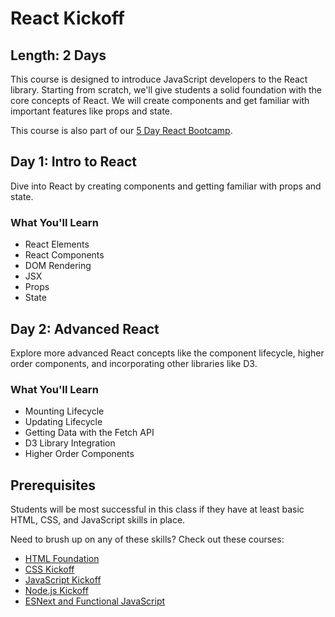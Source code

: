 React Kickoff
=======

## Length: 2 Days

This course is designed to introduce JavaScript developers to the React library. Starting from scratch, we'll give students a solid foundation with the core concepts of React. We will create components and get familiar with important features like props and state.

This course is also part of our [5 Day React Bootcamp]().

## Day 1: Intro to React
Dive into React by creating components and getting familiar with props and state.

### What You'll Learn

* React Elements
* React Components
* DOM Rendering
* JSX
* Props
* State

## Day 2: Advanced React
Explore more advanced React concepts like the component lifecycle, higher order components, and incorporating other libraries like D3.

### What You'll Learn

* Mounting Lifecycle
* Updating Lifecycle
* Getting Data with the Fetch API
* D3 Library Integration
* Higher Order Components

## Prerequisites
Students will be most successful in this class if they have at least basic HTML, CSS, and JavaScript skills in place.

Need to brush up on any of these skills? Check out these courses:

* [HTML Foundation](https://www.moonhighway.com/info/html5-foundation)
* [CSS Kickoff](https://www.moonhighway.com/info/css-kickoff)
* [JavaScript Kickoff](https://www.moonhighway.com/info/javascript-kickoff)
* [Node.js Kickoff](https://www.moonhighway.com/info/node-kickoff)
* [ESNext and Functional JavaScript](https://www.moonhighway.com/info/esnext-functional-javascript)
